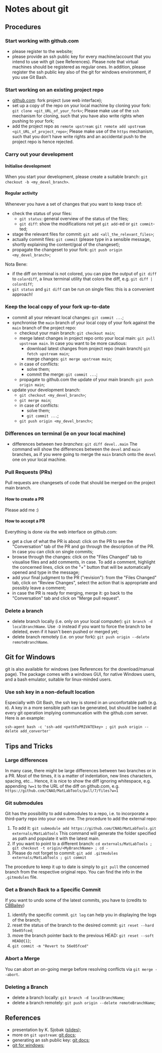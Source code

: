 # Notes about git

## Procedures

### Start working with github.com
* please register to the website;
* please provide an ssh public key for every machine/account that you intend to use with git (see References). Please note that virtual machines should be registered as regular ones. In addition, please register the ssh public key also of the git for windows environment, if you use Git Bash.

### Start working on an existing project repo
* [github.com](http://github.com "github.com"): fork project (use web interface);
* set up a copy of the repo on your local machine by cloning your fork: `git clone <git_URL_of_your_fork>`;
Please make use of the `ssh` mechanism for cloning, such that you have also write rights when pushing to your fork;
* add the project repo as `remote upstream`: `git remote add upstream <git_URL_of_project_repo>`;
Please make use of the `https` mechanism, such that you don't have write rights and an accidental push to the project repo is hence rejected.

### Carry out your development
#### Initialise development
When you start your development, please create a suitable branch: `git checkout -b <my_devel_branch>`.

#### Regular activity
Whenever you have a set of changes that you want to keep trace of:
* check the status of your files:
	* `git status`: general overview of the status of the files;
	* `git diff`: show the modifications not yet `git add`-ed or `git commit`-ted;
* stage the relevant files for commit: `git add <all_the_relevant_files>`;
* actually commit files: `git commit` (please type in a sensible message, shortly explaining the content/goal of the changeset);
* propagate the changeset to your fork: `git push origin <my_devel_branch>`;

Nota Bene:
* if the diff on terminal is not colored, you can pipe the output of `git diff` to `colordiff`, a linux terminal utility that colors the diff, e.g. `git diff | colordiff`;
* `git status` and `git diff` can be run on single files: this is a convenient approach!

### Keep the local copy of your fork up-to-date
* commit all your relevant local changes: `git commit ...`;
* synchronise the `main` branch of your local copy of your fork against the `main` branch of the project repo:
	* checkout your main branch: `git checkout main`;
	* merge latest changes in project repo onto your local main: `git pull upstream main`.
	In case you want to be more cautious:
		* download latest changes from project repo (main branch) `git fetch upstream main`;
		* merge changes: `git merge upstream main`;
	* in case of conflicts:
		* solve them;
		* commit the merge: `git commit ...`;
	* propagate to github.com the update of your main branch: `git push origin main`;
* update your development branch:
	 * `git checkout <my_devel_branch>`;
	 * `git merge main`;
	 * in case of conflicts:
	 	* solve them;
	 	* `git commit ...`;
	 * `git push origin <my_devel_branch>`;

### Differences on terminal (ie on your local machine)
* differences between *two branches*: `git diff devel..main`
The command will show the differences between the `devel` and `main` branches, as if you were going to merge the `main` branch onto the `devel` one on your local machine.

### Pull Requests (PRs)
Pull requests are changesets of code that should be merged on the project main branch.

#### How to create a PR
Please add me :)

#### How to accept a PR
Everything is done via the web interface on github.com:
* get a clue of what the PR is about: click on the PR to see the "Conversation" tab of the PR and go through the description of the PR. In case you can click on single commits;
* browse through the changes: click on the "Files Changed" tab to visualise files and add comments, in case. To add a comment, highlight the concerned lines, click on the "+" button that will be automatically opened and type in the message;
* add your final judgment to the PR ("revision"): from the "Files Changed" tab, click on "Review Changes", select the action that is appropriate and possibly leave a comment;
* in case the PR is ready for merging, merge it: go back to the "Conversation" tab and click on "Merge pull request".

### Delete a branch
* delete branch locally (i.e. only on your local computer): `git branch -d localBranchName`. Use `-D` instead if you want to force the branch to be deleted, even if it hasn't been pushed or merged yet;
* delete branch remotely (i.e. on your fork): `git push origin --delete remoteBranchName`.

## Git for Windows
git is also available for windows (see References for the download/manual page). The package comes with a windows GUI, for native Windows users, and a bash emulator, suitable for linux-minded users.

### Use ssh key in a non-default location
Especially with Git Bash, the ssh key is stored in an unconfortable path (e.g. `H`).
A key in a more sensible path can be generated, but should be loaded at every git operation implying communcation with the github.com server.
Here is an example:

```ssh-agent bash -c 'ssh-add <pathToPRIVATEkey> ; git push origin --delete add_converter'```

## Tips and Tricks
### Large differences
In many case, there might be large differences between two branches or in a PR. Most of the times, it is a matter of indentation, new lines characters, spacing, etc...
Hence, it is nice to show the diff ignoring whitespace, e.g. appending `?w=1` to the URL of the diff on github.com, e.g.
```https://github.com/CNAO/MatLabTools/pull/7/files?w=1```

### Git submodules
Git has the possibility to add submodules to a repo, i.e. to incorporate a third-party repo into your own one.
The procedure to add the external repo:

1. To add it:
```git submodule add https://github.com/CNAO/MatLabTools.git externals/MatLabTools```
This command will generate the folder specified as path and populate it with the latest main.
1. If you want to point to a different branch: ```cd externals/MatLabTools ; git checkout -t origin/<MyBranchName> ; cd - ```
1. Please do not forget to commit: ```git add .gitmodules externals/MatLabTools ; git commit```

The procedure to keep it up to date is simply to ```git pull``` the concerned branch from the respective original repo. You can find the info in the `.gitmodules` file.

### Get a Branch Back to a Specific Commit
If you want to undo some of the latest commits, you have to (credits to [CBBailey](https://stackoverflow.com/questions/1895059/revert-to-a-commit-by-a-sha-hash-in-git "CBBailey"))
1. identify the specific commit. `git log` can help you in displaying the logs of the branch;
2. reset the status of the branch to the desired commit: `git reset --hard 56e05fced`;
3. move the branch pointer back to the previous HEAD: `git reset --soft HEAD@{1}`;
4. `git commit -m "Revert to 56e05fced"`

### Abort a Merge
You can abort an on-going merge before resolving conflicts via `git merge --abort`.

### Deleting a Branch
* delete a branch locally: `git branch -d localBranchName`;
* delete a branch remotely: `git push origin --delete remoteBranchName`;

## References
* presentation by K. Sjobak ([slides](https://indico.cern.ch/event/439009/contributions/1927622/attachments/1156220/1662118/2015-09-15_SixTrack-GitHub.pdf "slides"));
* more on `git upstream`: [git docs](https://www.neonscience.org/resources/learning-hub/tutorials/git-setup-remote "git docs");
* generating an ssh public key: [git docs](https://git-scm.com/book/it/v2/Git-on-the-Server-Generating-Your-SSH-Public-Key "git docs");
* [git for windows](https://gitforwindows.org/ "download page");
